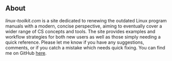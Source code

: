 ## About

_linux-toolkit.com_ is a site dedicated to renewing the outdated Linux program
manuals with a modern, concise perspective, aiming to eventually cover a wider
range of CS concepts and tools. The site provides examples and
workflow strategies for both new users as well as those simply needing a quick
reference. Please let me know if you have any suggestions, comments,
or if you catch a mistake which needs quick fixing. You can find me on GitHub [here](https://github.com/amjack100).
